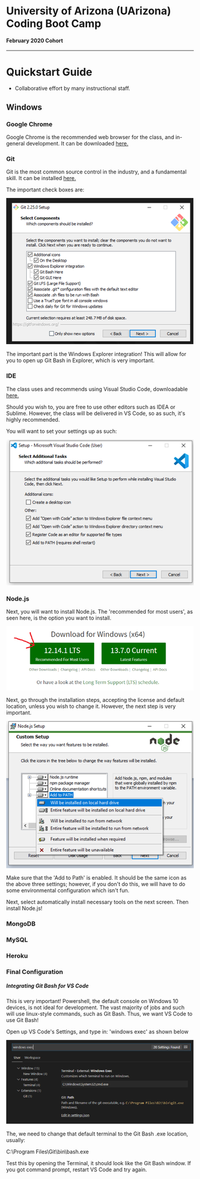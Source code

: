 
# University of Arizona (UArizona) Coding Boot Camp

#### February 2020 Cohort 

-----------------------------------------

# Quickstart Guide

- Collaborative effort by many instructional staff.

## Windows

### Google Chrome

Google Chrome is the recommended web browser for the class, and in-general development. It can be downloaded [here.](https://www.google.com/chrome/)

### Git 

Git is the most common source control in the industry, and a fundamental skill. It can be installed [here.](https://git-scm.com/) 

The important check boxes are: 

![Git Settings](/docs/images/git.png)

The important part is the Windows Explorer integration! This will allow for you to open up Git Bash in Explorer, which is very important. 

### IDE

The class uses and recommends using Visual Studio Code, downloadable [here.](https://code.visualstudio.com/download)

Should you wish to, you are free to use other editors such as IDEA or Sublime. However, the class will be delivered in VS Code, so as such, it's highly recommended. 

You will want to set your settings up as such: 

![VS Code Settings](/docs/images/vscode.png)

### Node.js

Next, you will want to install Node.js. The 'recommended for most users', as seen here, is the option you want to install. 

![Node Buttons](/docs/images/nodeinstall.png)

Next, go through the installation steps, accepting the license and default location, unless you wish to change it. However, the next step is very important. 

![Node Settings](/docs/images/nodesettings.png)

Make sure that the 'Add to Path' is enabled. It should be the same icon as the above three settings; however, if you don't do this, we will have to do some environmental configuration which isn't fun. 

Next, select automatically install necessary tools on the next screen. Then install Node.js!

### MongoDB

### MySQL 

### Heroku


### Final Configuration

##### Integrating Git Bash for VS Code

This is very important! Powershell, the default console on Windows 10 devices, is not ideal for development. The vast majority of jobs and such will use linux-style commands, such as Git Bash. Thus, we want VS Code to use Git Bash!

Open up VS Code's Settings, and type in: 'windows exec' as shown below

![VS Code Settings](/docs/images/vscodesettings.png)

The, we need to change that default terminal to the Git Bash .exe location, usually: 

C:\Program Files\Git\bin\bash.exe

Test this by opening the Terminal, it should look like the Git Bash window. If you got command prompt, restart VS Code and try again.


